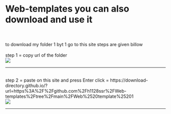 # Web-templates you can also download and use it
<br>
<br>
to download my folder 1 byt 1 go to this site steps are given billow
<br>
<br>
step 1 = copy url of the folder
<br>
<img src= url("https://github.com/h1128ssr/Web-templates/assets/171378648/8ac712bf-73ac-4894-85a3-b3cedee5ef60")>
<br>
<hr>
<br>
step 2 = paste on this site and press Enter click = 
https://download-directory.github.io/?url=https%3A%2F%2Fgithub.com%2Fh1128ssr%2FWeb-templates%2Ftree%2Fmain%2FWeb%2520template%25201
<br>
<img src= url("https://github.com/h1128ssr/Web-templates/assets/171378648/e09613c2-6b3d-436e-bbe0-a402ac2466c9")>
<br>
<hr>
<br>
